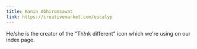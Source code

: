 ```yaml
---
title: Kanin Abhiromsawat
link: https://creativemarket.com/eucalyp
---
```

He/she is the creator of the "Th!nk different" icon which we're using on our index page.
<!--more-->
